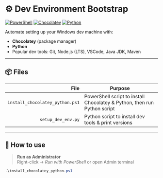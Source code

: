 # ⚙️ Dev Environment Bootstrap

[![PowerShell](https://img.shields.io/badge/PowerShell-%23177--blue?logo=powershell&logoColor=white)](https://docs.microsoft.com/powershell/)
[![Chocolatey](https://img.shields.io/badge/Chocolatey-%2348963F?logo=chocolatey&logoColor=white)](https://chocolatey.org/)
[![Python](https://img.shields.io/badge/Python-%233776AB?logo=python&logoColor=white)](https://www.python.org/)

Automate setting up your Windows dev machine with:
- **Chocolatey** (package manager)
- **Python**
- Popular dev tools: Git, Node.js (LTS), VSCode, Java JDK, Maven

---

## 📦 Files

| File                                | Purpose                                                        |
|------------------------------------:|----------------------------------------------------------------|
| `install_chocolatey_python.ps1`     | PowerShell script to install Chocolatey & Python, then run Python script |
| `setup_dev_env.py`                  | Python script to install dev tools & print versions            |

---

## 🚀 How to use

> **Run as Administrator**  
> Right-click → _Run with PowerShell_ or open Admin terminal

```powershell
.\install_chocolatey_python.ps1
